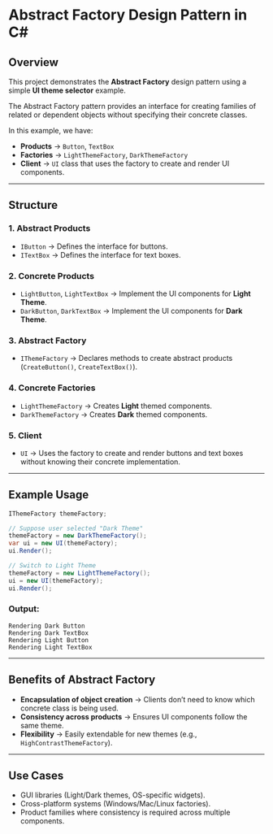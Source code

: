 # Abstract Factory Design Pattern in C\#

## Overview

This project demonstrates the **Abstract Factory** design pattern using a simple **UI theme selector** example.

The Abstract Factory pattern provides an interface for creating families of related or dependent objects without specifying their concrete classes.

In this example, we have:

* **Products** → `Button`, `TextBox`
* **Factories** → `LightThemeFactory`, `DarkThemeFactory`
* **Client** → `UI` class that uses the factory to create and render UI components.

---

## Structure

### 1. Abstract Products

* `IButton` → Defines the interface for buttons.
* `ITextBox` → Defines the interface for text boxes.

### 2. Concrete Products

* `LightButton`, `LightTextBox` → Implement the UI components for **Light Theme**.
* `DarkButton`, `DarkTextBox` → Implement the UI components for **Dark Theme**.

### 3. Abstract Factory

* `IThemeFactory` → Declares methods to create abstract products (`CreateButton()`, `CreateTextBox()`).

### 4. Concrete Factories

* `LightThemeFactory` → Creates **Light** themed components.
* `DarkThemeFactory` → Creates **Dark** themed components.

### 5. Client

* `UI` → Uses the factory to create and render buttons and text boxes without knowing their concrete implementation.

---

## Example Usage

```csharp
IThemeFactory themeFactory;

// Suppose user selected "Dark Theme"
themeFactory = new DarkThemeFactory();
var ui = new UI(themeFactory);
ui.Render();

// Switch to Light Theme
themeFactory = new LightThemeFactory();
ui = new UI(themeFactory);
ui.Render();
```

### Output:

```
Rendering Dark Button
Rendering Dark TextBox
Rendering Light Button
Rendering Light TextBox
```

---

## Benefits of Abstract Factory

* **Encapsulation of object creation** → Clients don’t need to know which concrete class is being used.
* **Consistency across products** → Ensures UI components follow the same theme.
* **Flexibility** → Easily extendable for new themes (e.g., `HighContrastThemeFactory`).

---

## Use Cases

* GUI libraries (Light/Dark themes, OS-specific widgets).
* Cross-platform systems (Windows/Mac/Linux factories).
* Product families where consistency is required across multiple components.
